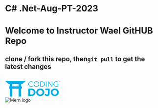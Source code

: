 # C# .Net-Aug-PT-2023

# Welcome to Instructor Wael GitHUB Repo
 

## clone / fork this repo, then`git pull` to get the latest changes

<br />

<img src="https://github.com/Alaa-1/git_assets/blob/602d3adae821af29d428f7d6b2a83de4d276a71c/codingDojoHr.png" alt="Coding Dojo Logo" width="180">

<br />

<img src="https://github.com/Alaa-1/git_assets/blob/602d3adae821af29d428f7d6b2a83de4d276a71c/MERN-logo-white.jpg](https://wakeupandcode.com/wp-content/uploads/2019/03/C.NET_-1024x384-1.png)https://wakeupandcode.com/wp-content/uploads/2019/03/C.NET_-1024x384-1.png](https://wakeupandcode.com/wp-content/uploads/2019/03/C.NET_-1024x384-1.png)https://wakeupandcode.com/wp-content/uploads/2019/03/C.NET_-1024x384-1.png" alt="Mern logo" width="180">
